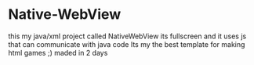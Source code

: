 # Native-WebView
this my java/xml project called NativeWebView its fullscreen and it uses js that can communicate with java code Its my the best template for making html games ;) maded in 2 days
